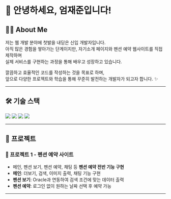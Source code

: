 # 👋 안녕하세요, 엄재준입니다!

## 👨‍💻 About Me
저는 웹 개발 분야에 첫발을 내딛은 신입 개발자입니다.  
아직 많은 경험을 쌓아가는 단계이지만, 자기소개 페이지와 펜션 예약 웹사이트를 직접 제작하며  
실제 서비스를 구현하는 과정을 통해 배우고 성장하고 있습니다.  

깔끔하고 효율적인 코드를 작성하는 것을 목표로 하며,  
앞으로 다양한 프로젝트와 학습을 통해 꾸준히 발전하는 개발자가 되고자 합니다. ✨

---

## 🛠 기술 스택
<p>
  <img src="https://img.shields.io/badge/JavaScript-F7DF1E?style=flat-square&logo=JavaScript&logoColor=white"/>
  <img src="https://img.shields.io/badge/Node.js-339933?style=flat-square&logo=Node.js&logoColor=white"/>
  <img src="https://img.shields.io/badge/Vue.js-4FC08D?style=flat-square&logo=Vue.js&logoColor=white"/>
  <img src="https://img.shields.io/badge/Oracle-F80000?style=flat-square&logo=Oracle&logoColor=white"/>
</p>

---

## 📌 프로젝트

### 🏡 프로젝트 1 - 펜션 예약 사이트
- 메인, 펜션 보기, 펜션 예약, 채팅 등 **펜션 예약 전반 기능 구현**
- **메인**: 더보기, 검색, 이미지 출력, 채팅 기능 구현
- **펜션 보기**: Oracle과 연동하여 검색 조건에 맞는 데이터 출력
- **펜션 예약**: 로그인 없이 원하는 날짜 선택 후 예약 가능

---
